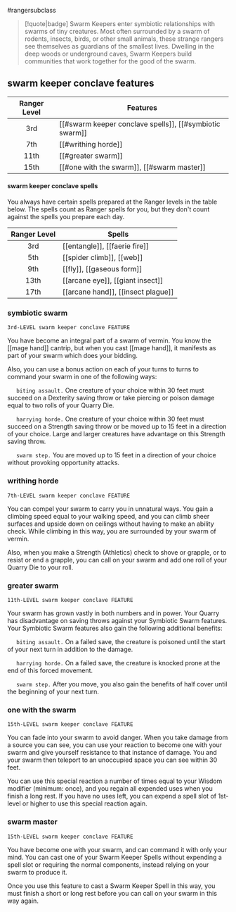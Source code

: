 #rangersubclass

> [!quote|badge] 
> Swarm Keepers enter symbiotic relationships with swarms of tiny creatures. Most often surrounded by a swarm of rodents, insects, birds, or other small animals, these strange rangers see themselves as guardians of the smallest lives. Dwelling in the deep woods or underground caves, Swarm Keepers build communities that work together for the good of the swarm.
## swarm keeper conclave features
| **Ranger Level** | **Features**                                            |
| :--------------: | ------------------------------------------------------- |
|       3rd        | [[#swarm keeper conclave spells]], [[#symbiotic swarm]] |
|       7th        | [[#writhing horde]]                                     |
|       11th       | [[#greater swarm]]                                      |
|       15th       | [[#one with the swarm]], [[#swarm master]]              |
#### swarm keeper conclave spells
You always have certain spells prepared at the Ranger levels in the table below. The spells count as Ranger spells for you, but they don't count against the spells you prepare each day.

| **Ranger Level** | **Spells**                         |
| :--------------: | ---------------------------------- |
|       3rd        | [[entangle]], [[faerie fire]]      |
|       5th        | [[spider climb]], [[web]]          |
|       9th        | [[fly]], [[gaseous form]]          |
|       13th       | [[arcane eye]], [[giant insect]]   |
|       17th       | [[arcane hand]], [[insect plague]] |

### symbiotic swarm
`3rd-LEVEL swarm keeper conclave FEATURE`

You have become an integral part of a swarm of vermin. You know the [[mage hand]] cantrip, but when you cast [[mage hand]], it manifests as part of your swarm which does your bidding.

Also, you can use a bonus action on each of your turns to turns to command your swarm in one of the following ways:

$\quad$ `biting assault.` One creature of your choice within 30 feet must succeed on a Dexterity saving throw or take piercing or poison damage equal to two rolls of your Quarry Die.

$\quad$ `harrying horde.` One creature of your choice within 30 feet must succeed on a Strength saving throw or be moved up to 15 feet in a direction of your choice. Large and larger creatures have advantage on this Strength saving throw.

$\quad$ `swarm step.` You are moved up to 15 feet in a direction of your choice without provoking opportunity attacks.
### writhing horde
`7th-LEVEL swarm keeper conclave FEATURE`

You can compel your swarm to carry you in unnatural ways. You gain a climbing speed equal to your walking speed, and you can climb sheer surfaces and upside down on ceilings without having to make an ability check. While climbing in this way, you are surrounded by your swarm of vermin.

Also, when you make a Strength (Athletics) check to shove or grapple, or to resist or end a grapple, you can call on your swarm and add one roll of your Quarry Die to your roll.
### greater swarm
`11th-LEVEL swarm keeper conclave FEATURE`

Your swarm has grown vastly in both numbers and in power. Your Quarry has disadvantage on saving throws against your Symbiotic Swarm features. Your Symbiotic Swarm features also gain the following additional benefits:

$\quad$ `biting assault.` On a failed save, the creature is poisoned until the start of your next turn in addition to the damage.

$\quad$ `harrying horde.` On a failed save, the creature is knocked prone at the end of this forced movement.

$\quad$ `swarm step.` After you move, you also gain the benefits of half cover until the beginning of your next turn.
### one with the swarm
`15th-LEVEL swarm keeper conclave FEATURE`

You can fade into your swarm to avoid danger. When you take damage from a source you can see, you can use your reaction to become one with your swarm and give yourself resistance to that instance of damage. You and your swarm then teleport to an unoccupied space you can see within 30 feet.

You can use this special reaction a number of times equal to your Wisdom modifier (minimum: once), and you regain all expended uses when you finish a long rest. If you have no uses left, you can expend a spell slot of 1st-level or higher to use this special reaction again.
### swarm master
`15th-LEVEL swarm keeper conclave FEATURE`

You have become one with your swarm, and can command it with only your mind. You can cast one of your Swarm Keeper Spells without expending a spell slot or requiring the normal components, instead relying on your swarm to produce it.

Once you use this feature to cast a Swarm Keeper Spell in this way, you must finish a short or long rest before you can call on your swarm in this way again.